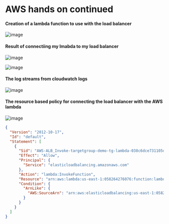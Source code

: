 # AWS hands on continued



#### Creation of a lambda function to use with the load balancer

![image](https://github.com/Ham12-3/AWS_hands_on_4/assets/93613316/09814c95-3939-4aa4-97ed-e2c8ac1f66dc)



#### Result of connectiing my lmabda to my load balancer

![image](https://github.com/Ham12-3/AWS_hands_on_4/assets/93613316/d74395a5-1dd4-4312-9c43-c3265c58e3d8)

![image](https://github.com/Ham12-3/AWS_hands_on_4/assets/93613316/8c7f3121-e607-45a1-8a02-04efb7f79bb3)

#### The log streams from cloudwatch logs 
![image](https://github.com/Ham12-3/AWS_hands_on_4/assets/93613316/c14f3934-cb8b-4c8d-bfa3-06abf2333c60)

#### The resource based policy for connecting the load balancer with the AWS lambda

![image](https://github.com/Ham12-3/AWS_hands_on_4/assets/93613316/2f9d845f-9b0d-4f6d-ab26-69aa88d58a63)


```JSON
{
  "Version": "2012-10-17",
  "Id": "default",
  "Statement": [
    {
      "Sid": "AWS-ALB_Invoke-targetgroup-demo-tg-lambda-038c6dce731105de",
      "Effect": "Allow",
      "Principal": {
        "Service": "elasticloadbalancing.amazonaws.com"
      },
      "Action": "lambda:InvokeFunction",
      "Resource": "arn:aws:lambda:us-east-1:058264276076:function:lambda-alb",
      "Condition": {
        "ArnLike": {
          "AWS:SourceArn": "arn:aws:elasticloadbalancing:us-east-1:058264276076:targetgroup/demo-tg-lambda/038c6dce731105de"
        }
      }
    }
  ]
}

```
